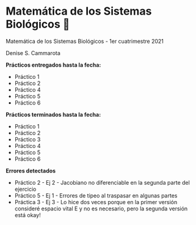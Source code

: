 # Matemática de los Sistemas Biológicos :rainbow:

Matemática de los Sistemas Biológicos - 1er cuatrimestre 2021

Denise S. Cammarota


**Prácticos entregados hasta la fecha:**
- Práctico 1
- Práctico 2
- Práctico 4
- Práctico 5
- Práctico 6

**Prácticos terminados hasta la fecha:**
- Práctico 1
- Práctico 2
- Práctico 3
- Práctico 4
- Práctico 5
- Práctico 6

**Errores detectados**
- Práctico 2 - Ej 2 - Jacobiano no diferenciable en la segunda parte del ejercicio 
- Práctico 5 - Ej 1 - Errores de tipeo al traspasar en algunas partes
- Práctica 3 - Ej 3 - Lo hice dos veces porque en la primer versión consideré espacio vital E y no es necesario, pero la segunda versión está okay!
